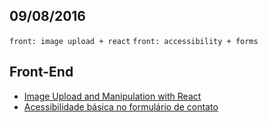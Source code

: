 09/08/2016
----------

`front: image upload + react` `front: accessibility + forms`

## Front-End

- [Image Upload and Manipulation with React](https://css-tricks.com/image-upload-manipulation-react/)
- [Acessibilidade básica no formulário de contato](http://tableless.com.br/acessibilidade-basica-no-formulario-de-contato/)

